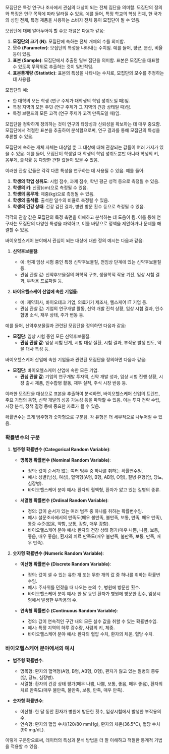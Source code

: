 
모집단은 특정 연구나 조사에서 관심의 대상이 되는 전체 집단을 의미함. 모집단의 정의와 특징은 연구 목적에 따라 달라질 수 있음. 예를 들어, 특정 학교의 학생 전체, 한 국가의 성인 전체, 특정 제품을 사용하는 소비자 전체 등이 모집단이 될 수 있음.        

모집단에 대해 알아두어야 할 주요 개념은 다음과 같음:

1. **모집단의 크기 (N)**: 모집단에 속하는 전체 개체의 수를 의미함.
2. **모수 (Parameter)**: 모집단의 특성을 나타내는 수치임. 예를 들어, 평균, 분산, 비율 등이 있음.
3. **표본 (Sample)**: 모집단에서 추출된 일부 집단을 의미함. 표본은 모집단을 대표할 수 있도록 무작위로 추출하는 것이 일반적임.
4. **표본통계량 (Statistic)**: 표본의 특성을 나타내는 수치로, 모집단의 모수를 추정하는 데 사용됨.
       
모집단의 예:

- 한 대학의 모든 학생 (연구 주제가 대학생의 학업 성취도일 때)임.
- 특정 지역의 모든 주민 (연구 주제가 그 지역의 건강 상태일 때)임.
- 특정 브랜드의 모든 고객 (연구 주제가 고객 만족도일 때)임.

모집단을 정확하게 정의하는 것이 연구의 타당성과 신뢰성을 확보하는 데 매우 중요함. 모집단에서 적절한 표본을 추출하여 분석함으로써, 연구 결과를 통해 모집단의 특성을 추론할 수 있음.

모집단에 속하는 개체 자체는 대상일 뿐 그 대상에 대해 관찰되는 값들이 여러 가지가 있을 수 있음. 예를 들어, 모집단이 학생일 때 학생의 학업 성취도뿐만 아니라 학생의 키, 몸무게, 출석률 등 다양한 관찰 값들이 있을 수 있음.

이러한 관찰 값들은 각각 다른 특성을 연구하는 데 사용될 수 있음. 예를 들어:

1. **학생의 학업 성취도**: 시험 점수, 과제 점수, 학년 평균 성적 등으로 측정될 수 있음.
2. **학생의 키**: 신장(cm)으로 측정될 수 있음.
3. **학생의 몸무게**: 체중(kg)으로 측정될 수 있음.
4. **학생의 출석률**: 출석한 일수의 비율로 측정될 수 있음.
5. **학생의 건강 상태**: 건강 검진 결과, 병원 방문 횟수 등으로 측정될 수 있음.

각각의 관찰 값은 모집단의 특정 측면을 이해하고 분석하는 데 도움이 됨. 이를 통해 연구자는 모집단의 다양한 특성을 파악하고, 이를 바탕으로 정책을 제안하거나 문제를 해결할 수 있음.

바이오헬스케어 분야에서 관심이 되는 대상에 대한 정의 예시는 다음과 같음:

1. **신약후보물질**:
    
    - 예: 현재 임상 시험 중인 특정 신약후보물질, 전임상 단계에 있는 신약후보물질 등.
    - 관심 관찰 값: 신약후보물질의 화학적 구조, 생물학적 작용 기전, 임상 시험 결과, 부작용 프로파일 등.

2. **바이오헬스케어 산업에 속한 기업들**:
    
    - 예: 제약회사, 바이오테크 기업, 의료기기 제조사, 헬스케어 IT 기업 등.
    - 관심 관찰 값: 기업의 연구개발 활동, 신약 개발 진척 상황, 임상 시험 결과, 인수합병 소식, 재무 상태, 주가 변동 등.

예를 들어, 신약후보물질과 관련된 모집단을 정의하면 다음과 같음:

- **모집단**: 임상 시험 중인 모든 신약후보물질.
    - **관심 관찰 값**: 임상 시험 단계, 시험 대상 질환, 시험 결과, 부작용 발생 빈도, 약물 대사 특성 등.

바이오헬스케어 산업에 속한 기업들과 관련된 모집단을 정의하면 다음과 같음:

- **모집단**: 바이오헬스케어 산업에 속한 모든 기업.
    - **관심 관찰 값**: 기업의 연구개발 투자액, 신약 개발 성과, 임상 시험 진행 상황, 시장 출시 제품, 인수합병 활동, 재무 실적, 주식 시장 반응 등.

이러한 모집단을 대상으로 표본을 추출하여 분석하면, 바이오헬스케어 산업의 트렌드, 주요 기업의 동향, 신약 개발의 성공 가능성 등을 파악할 수 있음. 이는 투자 전략 수립, 시장 분석, 정책 결정 등에 중요한 자료가 될 수 있음.

확률변수는 크게 범주형과 숫자형으로 구분됨. 각 유형은 더 세부적으로 나누어질 수 있음.

### 확률변수의 구분

1. **범주형 확률변수 (Categorical Random Variable)**:
    
    - **명목형 확률변수 (Nominal Random Variable)**:
        
        - 정의: 값이 순서가 없는 여러 범주 중 하나를 취하는 확률변수임.
        - 예시: 성별(남성, 여성), 혈액형(A형, B형, AB형, O형), 질병 유형(암, 당뇨, 심장병).
        - 바이오헬스케어 분야 예시: 환자의 혈액형, 환자가 앓고 있는 질병의 종류.
    - **서열형 확률변수 (Ordinal Random Variable)**:
        
        - 정의: 값이 순서가 있는 여러 범주 중 하나를 취하는 확률변수임.
        - 예시: 설문조사에서의 만족도(매우 불만족, 불만족, 보통, 만족, 매우 만족), 통증 수준(없음, 약함, 보통, 강함, 매우 강함).
        - 바이오헬스케어 분야 예시: 환자의 건강 상태 평가(매우 나쁨, 나쁨, 보통, 좋음, 매우 좋음), 환자의 치료 만족도(매우 불만족, 불만족, 보통, 만족, 매우 만족).
2. **숫자형 확률변수 (Numeric Random Variable)**:
    
    - **이산형 확률변수 (Discrete Random Variable)**:
        
        - 정의: 값이 셀 수 있는 유한 개 또는 무한 개의 값 중 하나를 취하는 확률변수임.
        - 예시: 주사위를 던졌을 때 나오는 눈의 수, 병원에 방문한 횟수.
        - 바이오헬스케어 분야 예시: 한 달 동안 환자가 병원에 방문한 횟수, 임상시험에서 발생한 부작용의 수.
    - **연속형 확률변수 (Continuous Random Variable)**:
        
        - 정의: 값이 연속적인 구간 내의 모든 실수 값을 취할 수 있는 확률변수임.
        - 예시: 특정 지역의 하루 강수량, 사람의 키, 체중.
        - 바이오헬스케어 분야 예시: 환자의 혈압 수치, 환자의 체온, 혈당 수치.

### 바이오헬스케어 분야에서의 예시

- **범주형 확률변수**:
    
    - 명목형: 환자의 혈액형(A형, B형, AB형, O형), 환자가 앓고 있는 질병의 종류(암, 당뇨, 심장병).
    - 서열형: 환자의 건강 상태 평가(매우 나쁨, 나쁨, 보통, 좋음, 매우 좋음), 환자의 치료 만족도(매우 불만족, 불만족, 보통, 만족, 매우 만족).
- **숫자형 확률변수**:
    
    - 이산형: 한 달 동안 환자가 병원에 방문한 횟수, 임상시험에서 발생한 부작용의 수.
    - 연속형: 환자의 혈압 수치(120/80 mmHg), 환자의 체온(36.5°C), 혈당 수치(90 mg/dL).

이렇게 구분함으로써, 데이터의 특성과 분석 방법을 더 잘 이해하고 적절한 통계적 기법을 적용할 수 있음.



